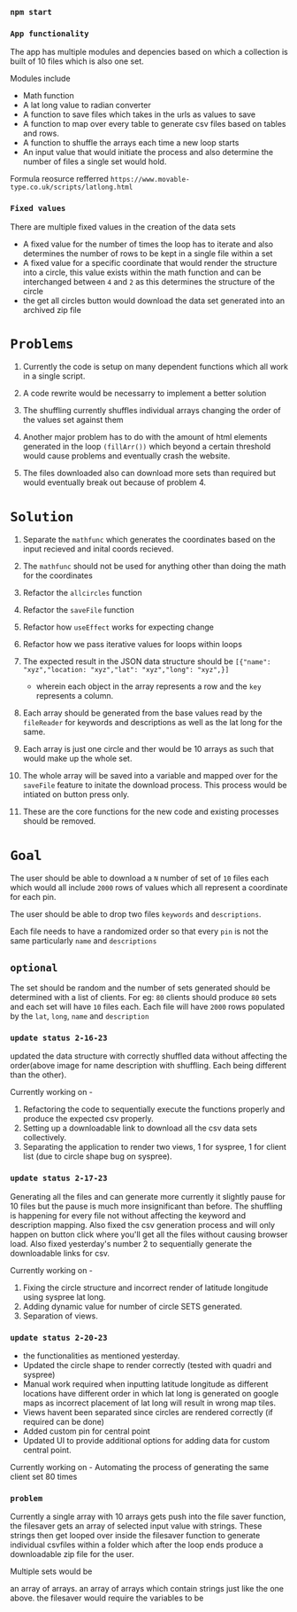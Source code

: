 
### `npm start`


### `App functionality`

The app has multiple modules and depencies based on which a collection is built of 10 files which is also one set.

Modules include
-   Math function
-   A lat long value to radian converter
-   A function to save files which takes in the urls as values to save
-   A function to map over every table to generate csv files based on tables and rows.
-   A function to shuffle the arrays each time a new loop starts
-   An input value that would initiate the process and also determine the number of files a single set would hold.

Formula reosurce refferred 
`https://www.movable-type.co.uk/scripts/latlong.html`

### `Fixed values`

There are multiple fixed values in the creation of the data sets
-   A fixed value for the number of times the loop has to iterate and also determines the number of rows to be kept in a single file within a set
-   A fixed value for a specific coordinate that would render the structure into a circle, this value exists within the math function and can be interchanged between `4` and `2` as this determines the structure of the circle
-   the get all circles button would download the data set generated into an archived zip file


# `Problems`

1. Currently the code is setup on many dependent functions which all work in a single script.

2. A code rewrite would be necessarry to implement a better solution

3. The shuffling currently shuffles individual arrays changing the order of the values set against them

4. Another major problem has to do with the amount of html elements generated in the loop `(fillArr())` which beyond a certain threshold would cause problems and eventually crash the website.

5. The files downloaded also can download more sets than required but would eventually break out because of problem 4.

# `Solution`

1. Separate the `mathfunc` which generates the coordinates based on the input recieved and inital coords recieved.
2. The `mathfunc` should not be used for anything other than doing the math for the coordinates
3. Refactor the `allcircles` function
4. Refactor the `saveFile` function
5. Refactor how `useEffect` works for expecting change
6. Refactor how we pass iterative values for loops within loops
7. The expected result in the JSON data structure should be 
`[{"name": "xyz","location: "xyz","lat": "xyz","long": "xyz",}]`

    - wherein each object in the array represents a row and the `key` represents a column.

8. Each array should be generated from the base values read by the `fileReader` for keywords and descriptions as well as the lat long for the same.

9. Each array is just one circle and ther would be 10 arrays as such that would make up the whole set.

10. The whole array will be saved into a variable and mapped over for the `saveFile` feature to initate the download process. This process would be intiated on button press only.

11. These are the core functions for the new code and existing processes should be removed.


# `Goal`

The user should be able to download a `N` number of set of `10` files each which would all include `2000` rows of values which all represent a coordinate for each pin.

The user should be able to drop two files `keywords` and `descriptions`.

Each file needs to have a randomized order so that every `pin` is not the same particularly `name` and `descriptions`


## `optional`

The set should be random and the number of sets generated should be determined with a list of clients. For eg: `80` clients should produce `80` sets and each set will have `10` files each. Each file will have `2000` rows populated by the `lat`, `long`, `name` and `description`


### `update status 2-16-23`

updated the data structure with correctly shuffled data without affecting the order(above image for name description with shuffling. Each being different than the other).


Currently working on -

1. Refactoring the code to sequentially execute the functions properly and produce the expected csv properly.
2. Setting up a downloadable link to download all the csv data sets collectively.
3. Separating the application to render two views, 1 for syspree, 1 for client list (due to circle shape bug on syspree).

### `update status 2-17-23`

Generating all the files and can generate more currently it slightly pause for 10 files but the pause is much more insignificant than before. The shuffling is happening for every file not without affecting the keyword and description mapping. Also fixed the csv generation process and will only happen on button click where you'll get all the files without causing browser load. Also fixed yesterday's number 2 to sequentially generate the downloadable links for csv. 

Currently working on -
1. Fixing the circle structure and incorrect render of latitude longitude using syspree lat long.
2. Adding dynamic value for number of circle SETS generated.
3. Separation of views.

### `update status 2-20-23`

- the functionalities as mentioned yesterday.
- Updated the circle shape to render correctly (tested with quadri and syspree)
- Manual work required when inputting latitude longitude as different locations have different order in which lat long is generated on google maps as incorrect placement of lat long will result in wrong map tiles.
- Views havent been separated since circles are rendered correctly (if required can be done)
- Added custom pin for central point
- Updated UI to provide additional options for adding data for custom central point.

Currently working on -
Automating the process of generating the same client set 80 times


### `problem`

Currently a single array with 10 arrays gets push into the file saver function, the filesaver gets an array of selected input value with strings. These strings then get looped over inside the filesaver function to generate individual csvfiles within a folder which after the loop ends produce a downloadable zip file for the user.

Multiple sets would be 

an array of arrays.
an array of arrays which contain strings just like the one above.
the filesaver would require the variables to be 
